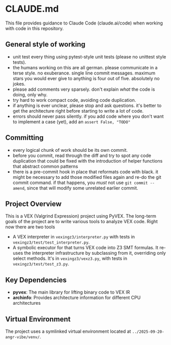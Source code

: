 # CLAUDE.md

This file provides guidance to Claude Code (claude.ai/code) when working with code in this repository.

## General style of working

- unit test every thing using pytest-style unit tests (please no unittest style tests).
- the humans working on this are all german. please communicate in a terse style. no exuberance. single line commit messages. maximum stars you would ever give to anything is four out of five. absolutely no jokes.
- please add comments very sparsely. don't explain *what* the code is doing, only why.
- try hard to work compact code, avoiding code duplication.
- if anything is ever unclear, please stop and ask questions. it's better to get the architecture right before starting to write a lot of code.
- errors should never pass silently. if you add code where you don't want to implement a case (yet), add an `assert False, "TODO"`

## Committing

- every logical chunk of work should be its own commit.
- before you commit, read through the diff and try to spot any code duplication
  that could be fixed with the introduction of helper functions that abstract
  common patterns
- there is a pre-commit hook in place that reformats code with black. it might
  be necessary to add those modified files again and re-do the git commit
  command. if that happens, you *must* not use `git commit --amend`, since that
  will modify some unrelated earlier commit.

## Project Overview

This is a VEX (Valgrind Expression) project using PyVEX. The long-term goals of
the project are to write various tools to analyze VEX code. Right now there are two tools

- A VEX interpreter in `vexingz3/interpreter.py` with tests in `vexingz3/test/test_interpreter.py`.
- A symbolic executor for that turns VEX code into Z3 SMT formulas. It re-uses
  the interpreter infrastructure by subclassing from it, overriding only select
  methods. It's in `vexingz3/vexz3.py`, with tests in `vexingz3/test/test_z3.py`.

## Key Dependencies

- **pyvex**: The main library for lifting binary code to VEX IR
- **archinfo**: Provides architecture information for different CPU architectures

## Virtual Environment

The project uses a symlinked virtual environment located at `../2025-09-20-angr-vibe/venv/`.
